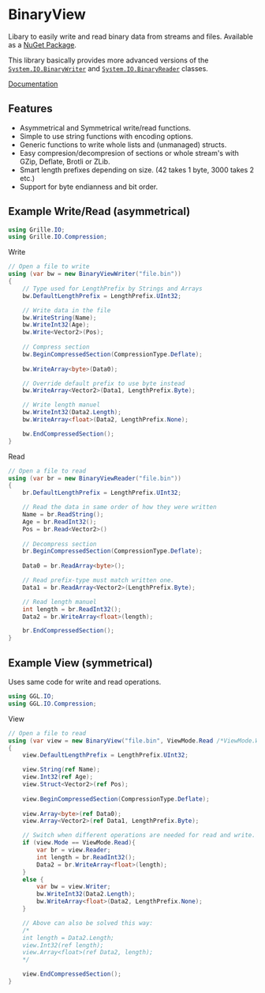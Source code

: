 # BinaryView
Libary to easily write and read binary data from streams and files.
Available as a [NuGet Package](https://www.nuget.org/packages/Grille.IO.BinaryView/).

This library basically provides more advanced versions of the [`System.IO.BinaryWriter`](https://learn.microsoft.com/en-us/dotnet/api/system.io.binarywriter) and [`System.IO.BinaryReader`](https://learn.microsoft.com/en-us/dotnet/api/system.io.binaryreader) classes.

[Documentation](https://github.com/Grille/BinaryView/wiki)

## Features
* Asymmetrical and Symmetrical write/read functions.
* Simple to use string functions with encoding options.
* Generic functions to write whole lists and (unmanaged) structs.
* Easy compresion/decompresion of sections or whole stream's with GZip, Deflate, Brotli or ZLib.
* Smart length prefixes depending on size. (42 takes 1 byte, 3000 takes 2 etc.)
* Support for byte endianness and bit order.

## Example Write/Read (asymmetrical)
```cs
using Grille.IO;
using Grille.IO.Compression;
```
Write

```cs
// Open a file to write
using (var bw = new BinaryViewWriter("file.bin"))
{
    // Type used for LengthPrefix by Strings and Arrays
    bw.DefaultLengthPrefix = LengthPrefix.UInt32;

    // Write data in the file
    bw.WriteString(Name);
    bw.WriteInt32(Age);
    bw.Write<Vector2>(Pos);
    
    // Compress section
    bw.BeginCompressedSection(CompressionType.Deflate);
    
    bw.WriteArray<byte>(Data0);

    // Override default prefix to use byte instead
    bw.WriteArray<Vector2>(Data1, LengthPrefix.Byte);

    // Write length manuel
    bw.WriteInt32(Data2.Length);
    bw.WriteArray<float>(Data2, LengthPrefix.None);

    bw.EndCompressedSection();
}
```
Read

```cs
// Open a file to read
using (var br = new BinaryViewReader("file.bin"))
{
    br.DefaultLengthPrefix = LengthPrefix.UInt32;

    // Read the data in same order of how they were written
    Name = br.ReadString();
    Age = br.ReadInt32();
    Pos = br.Read<Vector2>()
    
    // Decompress section
    br.BeginCompressedSection(CompressionType.Deflate);
    
    Data0 = br.ReadArray<byte>();

    // Read prefix-type must match written one.
    Data1 = br.ReadArray<Vector2>(LengthPrefix.Byte);

    // Read length manuel
    int length = br.ReadInt32();
    Data2 = br.WriteArray<float>(length);

    br.EndCompressedSection();
}
```
## Example View (symmetrical)
Uses same code for write and read operations.

```cs
using GGL.IO;
using GGL.IO.Compression;
```
View

```cs
// Open a file to read
using (var view = new BinaryView("file.bin", ViewMode.Read /*ViewMode.Write*/))
{
    view.DefaultLengthPrefix = LengthPrefix.UInt32;

    view.String(ref Name);
    view.Int32(ref Age);
    view.Struct<Vector2>(ref Pos);
    
    view.BeginCompressedSection(CompressionType.Deflate);
    
    view.Array<byte>(ref Data0);
    view.Array<Vector2>(ref Data1, LengthPrefix.Byte);

    // Switch when different operations are needed for read and write.
    if (view.Mode == ViewMode.Read){
        var br = view.Reader;
        int length = br.ReadInt32();
        Data2 = br.WriteArray<float>(length);
    }
    else {
        var bw = view.Writer;
        bw.WriteInt32(Data2.Length);
        bw.WriteArray<float>(Data2, LengthPrefix.None);
    }

    // Above can also be solved this way:
    /*
    int length = Data2.Length;
    view.Int32(ref length);
    view.Array<float>(ref Data2, length);
    */

    view.EndCompressedSection();
}
``` 